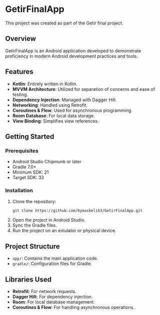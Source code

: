 # GetirFinalApp

This project was created as part of the Getir final project.

## Overview

GetirFinalApp is an Android application developed to demonstrate proficiency in modern Android development practices and tools.

## Features

- **Kotlin**: Entirely written in Kotlin.
- **MVVM Architecture**: Utilized for separation of concerns and ease of testing.
- **Dependency Injection**: Managed with Dagger Hilt.
- **Networking**: Handled using Retrofit.
- **Coroutines & Flow**: Used for asynchronous programming.
- **Room Database**: For local data storage.
- **View Binding**: Simplifies view references.

## Getting Started

### Prerequisites

- Android Studio Chipmunk or later
- Gradle 7.0+
- Minimum SDK: 21
- Target SDK: 33

### Installation

1. Clone the repository:
    ```bash
    git clone https://github.com/bymaskeli53/GetirFinalApp.git
    ```
2. Open the project in Android Studio.
3. Sync the Gradle files.
4. Run the project on an emulator or physical device.

## Project Structure

- `app/`: Contains the main application code.
- `gradle/`: Configuration files for Gradle.

## Libraries Used

- **Retrofit**: For network requests.
- **Dagger Hilt**: For dependency injection.
- **Room**: For local database management.
- **Coroutines & Flow**: For handling asynchronous operations.


